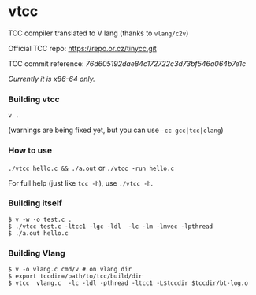 # vtcc
TCC compiler translated to V lang (thanks to `vlang/c2v`)

Official TCC repo: https://repo.or.cz/tinycc.git

TCC commit reference: _76d605192dae84c172722c3d73bf546a064b7e1c_

*Currently it is x86-64 only.*

### Building vtcc

`v .`

(warnings are being fixed yet, but you can use `-cc gcc|tcc|clang`)

### How to use

`./vtcc hello.c && ./a.out` or `./vtcc -run hello.c`

For full help (just like `tcc -h`), use `./vtcc -h`.

### Building itself

```
$ v -w -o test.c . 
$ ./vtcc test.c -ltcc1 -lgc -ldl  -lc -lm -lmvec -lpthread
$ ./a.out hello.c
```

### Building Vlang

```
$ v -o vlang.c cmd/v # on vlang dir
$ export tccdir=/path/to/tcc/build/dir
$ vtcc  vlang.c  -lc -ldl -pthread -ltcc1 -L$tccdir $tccdir/bt-log.o
```